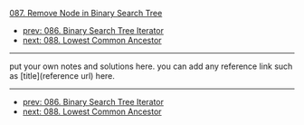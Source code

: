 [087. Remove Node in Binary Search Tree](http://www.lintcode.com/problem/remove-node-in-binary-search-tree)

- [prev: 086. Binary Search Tree Iterator](086-binary-search-tree-iterator.md)
- [next: 088. Lowest Common Ancestor](088-lowest-common-ancestor.md)

---

put your own notes and solutions here.
you can add any reference link such as [title](reference url) here.

---

- [prev: 086. Binary Search Tree Iterator](086-binary-search-tree-iterator.md)
- [next: 088. Lowest Common Ancestor](088-lowest-common-ancestor.md)
